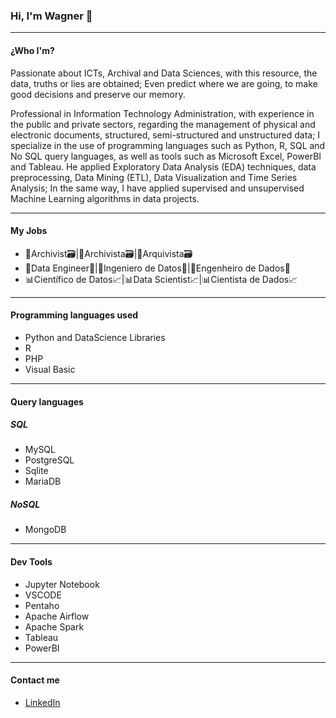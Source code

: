 ### Hi, I'm Wagner 👋
____
####  ¿Who I'm?

Passionate about ICTs, Archival and Data Sciences, with this resource, the data, truths or lies are obtained; Even predict where we are going, to make good decisions and preserve our memory. 

Professional in Information Technology Administration, with experience in the public and private sectors, regarding the management of physical and electronic documents, structured, semi-structured and unstructured data; I specialize in the use of programming languages such as Python, R, SQL and No SQL query languages, as well as tools such as Microsoft Excel, PowerBI and Tableau. He applied Exploratory Data Analysis (EDA) techniques, data preprocessing, Data Mining (ETL), Data Visualization and Time Series Analysis; In the same way, I have applied supervised and unsupervised Machine Learning algorithms in data projects.
____
#### My Jobs

* 📑Archivist🗃️|📑Archivista🗃️|📑Arquivista🗃️
* 💽Data Engineer💾|💽Ingeniero de Datos💾|💽Engenheiro de Dados💾
* 📊Científico de Datos📈|📊Data Scientist📈|📊Cientista de Dados📈 
____
#### Programming languages used

* Python and DataScience Libraries
* R
* PHP
* Visual Basic
____
#### Query languages

##### SQL

* MySQL
* PostgreSQL
* Sqlite
* MariaDB

##### NoSQL

* MongoDB
____
#### Dev Tools

* Jupyter Notebook
* VSCODE
* Pentaho
* Apache Airflow
* Apache Spark
* Tableau
* PowerBI
____
#### Contact me
* [LinkedIn](https://www.linkedin.com/in/wagner-fern%C3%A1ndez-2b8751231/)

<!--
**wagnerfv1117/wagnerfv1117** is a ✨ _special_ ✨ repository because its `README.md` (this file) appears on your GitHub profile.

Here are some ideas to get you started:

- 🔭 I’m currently working on ...
- 🌱 I’m currently learning ...
- 👯 I’m looking to collaborate on ...
- 🤔 I’m looking for help with ...
- 💬 Ask me about ...
- 📫 How to reach me: ...
- 😄 Pronouns: ...
- ⚡ Fun fact: ...
-->
